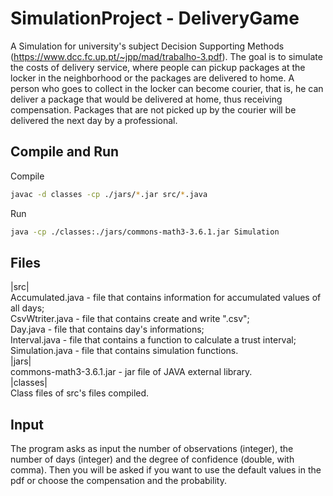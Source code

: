 # SimulationProject - DeliveryGame

A Simulation for university's subject Decision Supporting Methods (https://www.dcc.fc.up.pt/~jpp/mad/trabalho-3.pdf). The goal is to simulate the costs of delivery service, where people can pickup packages at the locker in the neighborhood or the packages are delivered to home.
A person who goes to collect in the locker can become courier, that is, he can deliver a package that would be delivered at home, thus receiving compensation. 
Packages that are not picked up by the courier will be delivered the next day by a professional.

## Compile and Run 
Compile
```bash
javac -d classes -cp ./jars/*.jar src/*.java
```
Run 
```bash 
java -cp ./classes:./jars/commons-math3-3.6.1.jar Simulation
```

## Files
|src| <br />
Accumulated.java - file that contains information for accumulated values of all days; <br />
CsvWtriter.java - file that contains create and write ".csv"; <br />
Day.java - file that contains day's informations;<br />
Interval.java - file that contains a function to calculate a trust interval;<br />
Simulation.java - file that contains simulation functions.<br />
|jars|<br />
commons-math3-3.6.1.jar - jar file of JAVA external library. <br />
|classes| <br />
Class files of src's files compiled.<br />

## Input 
The program asks as input the number of observations (integer), the number of days (integer) and the degree of confidence (double, with comma).
Then you will be asked if you want to use the default values ​​in the pdf or choose the compensation and the probability.



